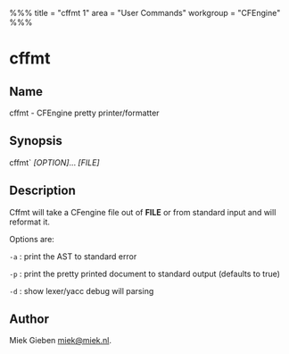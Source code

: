 %%%
title = "cffmt 1"
area = "User Commands"
workgroup = "CFEngine"
%%%

cffmt
=====

## Name

cffmt - CFEngine pretty printer/formatter

## Synopsis

cffmt` *[OPTION]*... *[FILE]*

## Description

Cffmt will take a CFengine file out of **FILE** or from standard input and will reformat it.

Options are:

`-a`
:   print the AST to standard error

`-p`
:   print the pretty printed document to standard output (defaults to true)

`-d`
:   show lexer/yacc debug will parsing

## Author

Miek Gieben <miek@miek.nl>.
